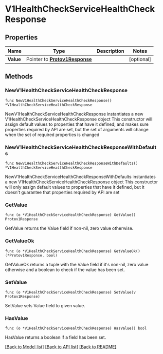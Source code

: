 # V1HealthCheckServiceHealthCheckResponse

## Properties

Name | Type | Description | Notes
------------ | ------------- | ------------- | -------------
**Value** | Pointer to [**Protov1Response**](Protov1Response.md) |  | [optional] 

## Methods

### NewV1HealthCheckServiceHealthCheckResponse

`func NewV1HealthCheckServiceHealthCheckResponse() *V1HealthCheckServiceHealthCheckResponse`

NewV1HealthCheckServiceHealthCheckResponse instantiates a new V1HealthCheckServiceHealthCheckResponse object
This constructor will assign default values to properties that have it defined,
and makes sure properties required by API are set, but the set of arguments
will change when the set of required properties is changed

### NewV1HealthCheckServiceHealthCheckResponseWithDefaults

`func NewV1HealthCheckServiceHealthCheckResponseWithDefaults() *V1HealthCheckServiceHealthCheckResponse`

NewV1HealthCheckServiceHealthCheckResponseWithDefaults instantiates a new V1HealthCheckServiceHealthCheckResponse object
This constructor will only assign default values to properties that have it defined,
but it doesn't guarantee that properties required by API are set

### GetValue

`func (o *V1HealthCheckServiceHealthCheckResponse) GetValue() Protov1Response`

GetValue returns the Value field if non-nil, zero value otherwise.

### GetValueOk

`func (o *V1HealthCheckServiceHealthCheckResponse) GetValueOk() (*Protov1Response, bool)`

GetValueOk returns a tuple with the Value field if it's non-nil, zero value otherwise
and a boolean to check if the value has been set.

### SetValue

`func (o *V1HealthCheckServiceHealthCheckResponse) SetValue(v Protov1Response)`

SetValue sets Value field to given value.

### HasValue

`func (o *V1HealthCheckServiceHealthCheckResponse) HasValue() bool`

HasValue returns a boolean if a field has been set.


[[Back to Model list]](../README.md#documentation-for-models) [[Back to API list]](../README.md#documentation-for-api-endpoints) [[Back to README]](../README.md)


